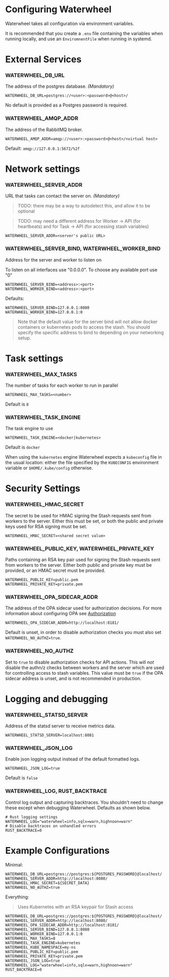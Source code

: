 Configuring Waterwheel
======================

Waterwheel takes all configuration via environment variables.

It is recommended that you create a `.env` file containing the variables 
when running locally, and use an `EnviromnentFile` when running in systemd.

# External Services

### WATERWHEEL_DB_URL
The address of the postgres database. *(Mandatory)*

    WATERWHEEL_DB_URL=postgres://<user>:<password>@<host>/

No default is provided as a Postgres password is required.

### WATERWHEEL_AMQP_ADDR
The address of the RabbitMQ broker.

    WATERWHEEL_AMQP_ADDR=amqp://<user>:<password>@<host>/<virtual host>

Default: `amqp://127.0.0.1:5672/%2f`

# Network settings

### WATERWHEEL_SERVER_ADDR
URL that tasks can contact the server on.  *(Mandatory)*

> TODO: there may be a way to autodetect this, and allow it to be optional

> TODO: may need a different address for Worker -> API (for heartbeats) and 
> for Task -> API (for accessing stash variables)

    WATERWHEEL_SERVER_ADDR=<server's public URL>

### WATERWHEEL_SERVER_BIND, WATERWHEEL_WORKER_BIND
Address for the server and worker to listen on

To listen on all interfaces use "0.0.0.0". To choose any available port use "0"

    WATERWHEEL_SERVER_BIND=<address>:<port>
    WATERWHEEL_WORKER_BIND=<address>:<port>

Defaults:

    WATERWHEEL_SERVER_BIND=127.0.0.1:8080
    WATERWHEEL_WORKER_BIND=127.0.0.1:0

> Note that the default value for the server bind will not allow docker 
> containers or kubernetes pods to access the stash. You should specify the 
> specific address to bind to depending on your networking setup.

# Task settings

### WATERWHEEL_MAX_TASKS
The number of tasks for each worker to run in parallel
    
    WATERWHEEL_MAX_TASKS=<number>

Default is `8`

### WATERWHEEL_TASK_ENGINE
The task engine to use

    WATERWHEEL_TASK_ENGINE=<docker|kubernetes>

Default is `docker`

When using the `kubernetes` engine Waterwheel expects a `kubeconfig` file in 
the usual location: either the file specified by the `KUBECONFIG` 
environment variable or `$HOME/.kube/config` otherwise.

# Security Settings

### WATERWHEEL_HMAC_SECRET
The secret to be used for HMAC signing the Stash requests sent from workers 
to the server. Either this must be set, or both the public and private keys 
used for RSA signing must be set.

    WATERWHEEL_HMAC_SECRET=<shared secret value>

### WATERWHEEL_PUBLIC_KEY, WATERWHEEL_PRIVATE_KEY

Paths containing an RSA key pair used for signing the Stash requests sent 
from workers to the server. Either both public and private key must be 
provided, or an HMAC secret must be provided.

    WATERWHEEL_PUBLIC_KEY=public.pem
    WATERWHEEL_PRIVATE_KEY=private.pem

### WATERWHEEL_OPA_SIDECAR_ADDR
The address of the OPA sidecar used for authorization decisions.
For more information about configuring OPA see [Authorization](./auth.md)

    WATERWHEEL_OPA_SIDECAR_ADDR=http://localhost:8181/

Default is unset, in order to disable authorization checks you must also set
`WATERWHEEL_NO_AUTHZ=true`.

### WATERWHEEL_NO_AUTHZ

Set to `true` to disable authorization checks for API actions. This will *not* 
disable the authn/z checks between workers and the server which are used 
for controlling access to stash variables. This value must be `true` if the 
OPA sidecar address is unset, and is not recommended in production.

# Logging and debugging

### WATERWHEEL_STATSD_SERVER
Address of the statsd server to receive metrics data.

    WATERWHEEL_STATSD_SERVER=localhost:8081

### WATERWHEEL_JSON_LOG
Enable json logging output instead of the default formatted logs.

    WATERWHEEL_JSON_LOG=true

Default is `false`

### WATERWHEEL_LOG, RUST_BACKTRACE

Control log output and capturing backtraces. You shouldn't need to change 
these except when debugging Waterwheel. Defaults as shown below.

    # Rust logging settings
    WATERWHEEL_LOG="waterwheel=info,sqlx=warn,highnoon=warn"
    # Disable backtraces on unhandled errors
    RUST_BACKTRACE=0


# Example Configurations

Minimal:

    WATERWHEEL_DB_URL=postgres://postgres:${POSTGRES_PASSWORD}@localhost/
    WATERWHEEL_SERVER_ADDR=http://localhost:8080/
    WATERWHEEL_HMAC_SECRET=${SECRET_DATA}
    WATERWHEEL_NO_AUTHZ=true

Everything:

> Uses Kubernetes with an RSA keypair for Stash access

    WATERWHEEL_DB_URL=postgres://postgres:${POSTGRES_PASSWORD}@localhost/
    WATERWHEEL_SERVER_ADDR=http://localhost:8080/
    WATERWHEEL_OPA_SIDECAR_ADDR=http://localhost:8181/
    WATERWHEEL_SERVER_BIND=127.0.0.1:8080
    WATERWHEEL_WORKER_BIND=127.0.0.1:0
    WATERWHEEL_MAX_TASKS=8
    WATERWHEEL_TASK_ENGINE=kubernetes
    WATERWHEEL_KUBE_NAMESPACE=my-ns
    WATERWHEEL_PUBLIC_KEY=public.pem
    WATERWHEEL_PRIVATE_KEY=private.pem
    WATERWHEEL_JSON_LOG=true
    WATERWHEEL_LOG="waterwheel=info,sqlx=warn,highnoon=warn"
    RUST_BACKTRACE=0

